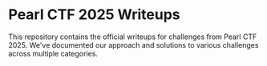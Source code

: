# Pearl CTF 2025 Writeups

This repository contains the official writeups for challenges from Pearl CTF 2025. We've documented our approach and solutions to various challenges across multiple categories.
